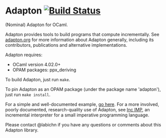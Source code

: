 Adapton [![Build Status](https://travis-ci.org/plum-umd/adapton.ocaml.svg?branch=master)](https://travis-ci.org/plum-umd/adapton.ocaml)
=======

(Nominal) Adapton for OCaml.

Adapton provides tools to build programs that compute incrementally.
See [adapton.org](http://adapton.org) for more information about Adapton generally, including its contributors, publications and alternative implementations.

Adapton requires:
- OCaml version 4.02.0+
- OPAM packages: ppx_deriving

To build Adapton, just run `make`.

To pin Adapton as an OPAM package (under the package name 'adapton'),
just run `make install`.

For a simple and well-documented example,
[go here](sample/spreadsheet.ml). For a more involved, poorly
documented, research-quality use of Adapton, see
[Inc IMP](https://github.com/plum-umd/inc-imp), an incremental
interpreter for a small imperative programming language.

Please contact @labichn if you have any questions or comments about
this Adapton library.
